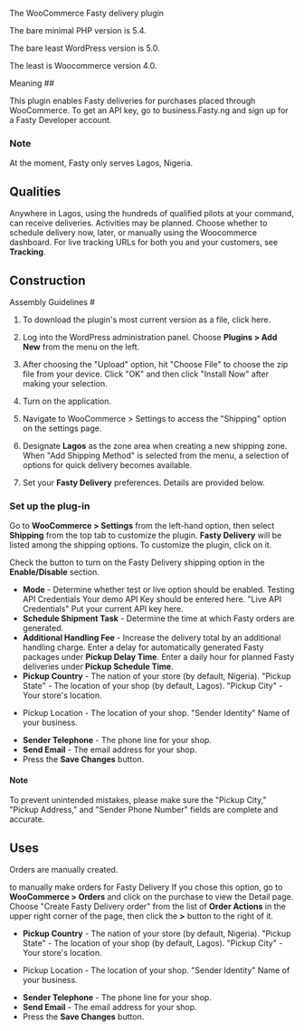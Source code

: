 The WooCommerce Fasty delivery plugin

The bare minimal PHP version is 5.4.

The bare least WordPress version is 5.0.

The least is Woocommerce version 4.0.


Meaning ##

This plugin enables Fasty deliveries for purchases placed through WooCommerce. To get an API key, go to business.Fasty.ng and sign up for a Fasty Developer account.


### Note

At the moment, Fasty only serves Lagos, Nigeria.


## Qualities

Anywhere in Lagos, using the hundreds of qualified pilots at your command, can receive deliveries. Activities may be planned. Choose whether to schedule delivery now, later, or manually using the Woocommerce dashboard. For live tracking URLs for both you and your customers, see **Tracking**.



## Construction

Assembly Guidelines #

1. To download the plugin's most current version as a file, click here.
2. Log into the WordPress administration panel. Choose **Plugins > Add New** from the menu on the left.
3. After choosing the "Upload" option, hit "Choose File" to choose the zip file from your device. Click "OK" and then click "Install Now" after making your selection.
4. Turn on the application.
5. Navigate to WooCommerce > Settings to access the "Shipping" option on the settings page.
6. Designate __Lagos__ as the zone area when creating a new shipping zone. When "Add Shipping Method" is selected from the menu, a selection of options for quick delivery becomes available.


7. Set your **Fasty Delivery** preferences. Details are provided below.

### Set up the plug-in

Go to **WooCommerce > Settings** from the left-hand option, then select **Shipping** from the top tab to customize the plugin. **Fasty Delivery** will be listed among the shipping options. To customize the plugin, click on it.

Check the button to turn on the Fasty Delivery shipping option in the **Enable/Disable** section.
- **Mode** - Determine whether test or live option should be enabled.
Testing API Credentials Your demo API Key should be entered here.
"Live API Credentials" Put your current API key here.
- **Schedule Shipment Task** - Determine the time at which Fasty orders are generated.
- **Additional Handling Fee** - Increase the delivery total by an additional handling charge.
Enter a delay for automatically generated Fasty packages under **Pickup Delay Time**.
Enter a daily hour for planned Fasty deliveries under **Pickup Schedule Time**.
- **Pickup Country** - The nation of your store (by default, Nigeria).
"Pickup State" - The location of your shop (by default, Lagos).
"Pickup City" - Your store's location.
+ Pickup Location - The location of your shop.
"Sender Identity" Name of your business.
- **Sender Telephone** - The phone line for your shop.
- ****Send Email**** - The email address for your shop.
- Press the **Save Changes** button.

#### Note

To prevent unintended mistakes, please make sure the "Pickup City," "Pickup Address," and "Sender Phone Number" fields are complete and accurate.

## Uses

Orders are manually created.


to manually make orders for Fasty Delivery If you chose this option, go to **WooCommerce > Orders** and click on the purchase to view the Detail page. Choose "Create Fasty Delivery order" from the list of **Order Actions** in the upper right corner of the page, then click the **>** button to the right of it.


 - **Pickup Country** - The nation of your store (by default, Nigeria).
"Pickup State" - The location of your shop (by default, Lagos).
"Pickup City" - Your store's location.
+ Pickup Location - The location of your shop.
"Sender Identity" Name of your business.
- **Sender Telephone** - The phone line for your shop.
- ****Send Email**** - The email address for your shop.
- Press the **Save Changes** button.

